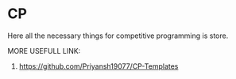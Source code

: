 # CP
Here all the necessary things for competitive programming is store.


MORE USEFULL LINK: 
1. https://github.com/Priyansh19077/CP-Templates
